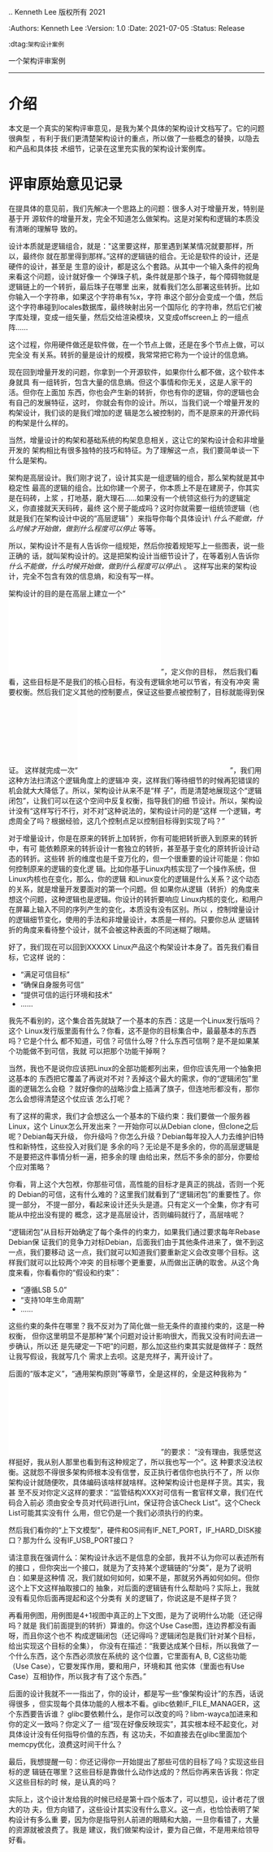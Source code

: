 .. Kenneth Lee 版权所有 2021

:Authors: Kenneth Lee
:Version: 1.0
:Date: 2021-07-05
:Status: Release

:dtag:`架构设计案例`

一个架构评审案例
*****************

介绍
=====

本文是一个真实的架构评审意见，是我为某个具体的架构设计文档写了。它的问题很典型
，有利于我们更清楚架构设计的重点，所以做了一些概念的替换，以隐去和产品和具体技
术细节，记录在这里充实我的架构设计案例库。

评审原始意见记录
=================
在提具体的意见前，我们先解决一个思路上的问题：很多人对于增量开发，特别是基于开
源软件的增量开发，完全不知道怎么做架构。这是对架构和逻辑的本质没有清晰的理解导
致的。

设计本质就是逻辑组合，就是："这里要这样，那里遇到某某情况就要那样，所以，最终你
就在那里得到那样。”这样的逻辑链的组合。无论是软件的设计，还是硬件的设计，甚至是
生意的设计，都是这么个套路。从其中一个输入条件的视角来看这个问题，设计就好像一
个弹珠子机，条件就是那个珠子，每个障碍物就是逻辑链上的一个转折，最后珠子在哪里
出来，就看我们怎么部署这些转折。比如你输入一个字符串，如果这个字符串有%x，字符
串这个部分会变成一个值，然后这个字符串碰到locales数据库，最终映射出另一个国际化
的字符串，然后它们被字库处理，变成一组矢量，然后交给渲染模块，又变成offscreen上
的一组点阵……

这个过程，你用硬件做还是软件做，在一个节点上做，还是在多个节点上做，可以完全没
有关系。转折的量是设计的规模，我常常把它称为一个设计的信息熵。

现在回到增量开发的问题，你拿到一个开源软件，如果你什么都不做，这个软件本身就具
有一组转折，包含大量的信息熵。但这个事情和你无关，这是人家干的活。但你在上面加
东西，你也会产生新的转折，你也有你的逻辑，你的逻辑也会有自己的发展特征，这时，
你就会有你的设计。所以，当我们说一个增量开发的构架设计，我们谈的是我们增加的逻
辑是怎么被控制的，而不是原来的开源代码的构架是什么样的。

当然，增量设计的构架和基础系统的构架息息相关，这让它的架构设计会和非增量开发的
架构相比有很多独特的技巧和特征。为了理解这一点，我们要简单谈一下什么是架构。

架构是高层设计。我们刚才说了，设计其实是一组逻辑的组合，那么架构就是其中稳定性
最高的逻辑的组合。比如你建一个房子，你本质上不是在建房子，你其实是在码砖，上浆
，打地基，磨大理石……如果没有一个统领这些行为的逻辑定义，你直接就天天码砖，最终
这个房子能成吗？这时你就需要一组统领逻辑（也就是我们在架构设计中说的“高层逻辑”
）来指导你每个具体设计\ *什么不能做，什么时候才开始做，做到什么程度可以停止*
等等。

所以，架构设计不是有人告诉你一组规矩，然后你按着规矩写上一些图表，说一些正确的
话，就叫架构设计的。这是把架构设计当细节设计了，在等着别人告诉你
*什么不能做，什么时候开始做，做到什么程度可以停止*\ 。
这样写出来的架构设计，完全不包含有效的信息熵，和没有写一样。

架构设计的目的是在高层上建立一个“![](逻辑闭包<逻辑闭包>.md)”，定义你的目标，
然后我们看看，这些目标是不是我们的核心目标，有没有逻辑余地可以节省，有没有冲突
需要权衡。然后我们定义其他的控制要点，保证这些要点被控制了，目标就能得到保证。
这样就完成一次“![](综合<综合>.md)”，我们用这种方法扫清这个逻辑角度上的逻辑冲
突，这样我们等待细节的时候再犯错误的机会就大大降低了。所以，架构设计从来不是“样
子”，而是清楚地展现这个“逻辑闭包”，让我们可以在这个空间中反复权衡，指导我们的细
节设计。所以，架构设计没有“这样写行不行，对不对”这种说法的，架构设计问的是“这样
一个逻辑，考虑周全了吗？根据经验，这几个控制点足以控制目标得到实现了吗？”

对于增量设计，你是在原来的转折上加转折，你有可能把转折嵌入到原来的转折中，有可
能依赖原来的转折设计一套独立的转折，甚至基于变化的原转折设计动态的转折。这些转
折的维度也是千变万化的，但一个很重要的设计可能是：你如何控制原来的逻辑的变化逻
辑。比如你基于Linux内核实现了一个操作系统，但Linux内核也在变化，那么，你的逻辑
和Linux变化的逻辑是什么关系？这个动态的关系，就是增量开发要面对的第一个问题。但
如果你从逻辑（转折）的角度来想这个问题，这种逻辑也是逻辑。你设计的转折要响应
Linux内核的变化，和用户在屏幕上输入不同的序列产生的变化，本质没有没有区别。所以
，控制增量设计的逻辑细节变化，使用的手法和非增量设计，本质是一样的。只要你总从
逻辑转折的角度来看待整个设计，就不会被这种表面的不同迷糊了眼睛。

好了，我们现在可以回到XXXXX Linux产品这个构架设计本身了。首先我们看目标，它这样
说的：

* “满足可信目标”
* “确保自身服务可信”
* “提供可信的运行环境和技术”
* ……

我先不看别的，这个集合首先就缺了一个基本的东西：这是一个Linux发行版吗？这个
Linux发行版里面有什么？你看，这不是你的目标集合中，最最基本的东西吗？它是个什么
都不知道，可信？可信什么呀？什么东西可信啊？是不是如果某个功能做不到可信，我就
可以把那个功能干掉啊？

当然，我也不是说你应该把Linux的全部功能都列出来，但你应该先用一个抽象把这基本的
东西把它覆盖了再说对不对？丢掉这个最大的需求，你的“逻辑闭包”里面的逻辑怎么会稳
？就好像你的战略沙盘上插满了旗子，但连地形都没有，那你怎么会想得清楚这个仗应该
怎么打呢？

有了这样的需求，我们才会想这么一个基本的下级约束：我们要做一个服务器Linux，这个
Linux怎么开发出来？一开始你可以从Debian clone，但clone之后呢？Debian每天升级，
你升级吗？你怎么升级？Debian每年投入人力去维护旧特性和新特性，这些投入对我们是
多余的吗？无论是不是多余的，你的高层逻辑是不是要把这件事情分析一遍，把多余的理
由给出来，然后不多余的部分，你要给个应对策略？

你看，背上这个大包袱，你那些可信，高性能的目标才是真正的挑战，否则一个死的
Debian的可信，这有什么难的？这里我们就看到了“逻辑闭包”的重要性了。你提一部分，
不提一部分，看起来设计还头头是道。只有定义一个全集，你才有可能从中挖出没有提的
概念，这才是高层设计，否则编码就行了，高层啥呢？

“逻辑闭包”从目标开始确定了每个条件的约束力，如果我们通过要求每年Rebase Debian保
证我们的竞争力对标Debian，后面我们由于其他条件进来了，做不到这一点，我们要移动
这一点，我们就可以知道我们要重新定义会改变哪个目标。这样我们就可以比较两个冲突
的目标哪个更重要，从而做出正确的取舍。从这个角度来看，你看看你的“假设和约束”：

* “遵循LSB 5.0”
* “支持10年生命周期”
* ……

这些约束的条件在哪里？我不反对为了简化做一些无条件的直接约束的，这是一种权衡，
但你这里明显不是那种“某个问题对设计影响很大，而我又没有时间去进一步确认，所以还
是先硬定一下吧”的问题，那么加这些约束其实就是做样子：既然让我写假设，我就写几个
需求上去呗。这是充样子，离开设计了。

后面的“版本定义”，“通用架构原则”等章节，全是这样的，全是这种我称为
“![](铁锁横江<三个锦囊>.md)”的要求：
“没有理由，我感觉这样挺好，我从别人那里也看到有这种规定了，所以我也写一个”。这
种要求没法权衡。这就怨不得很多架构师根本没有信誉，反正执行者信你也执行不了，所
以你架构设计就随便吹，具体编码该啥样就啥样。这种架构设计也是样子货。其实，我甚
至不反对你定义这样的要求：“监管结构XXX对可信有一套官样文章，我们在代码合入前必
须由安全专员对代码进行Lint，保证符合该Check List”。这个Check List可能其实没有什
么用，但它仍是一个我们必须执行的约束。

然后我们看你的“上下文模型”，硬件和OS间有IF_NET_PORT，IF_HARD_DISK接口？那为什么
没有IF_USB_PORT接口？

请注意我在强调什么：架构设计永远不是信息的全部，我并不认为你可以表述所有的接口
，但你突出一个接口，就是为了支持某个逻辑链的“分类”，是为了说明白：如果是这种情
况，我们就如何如何，如果不是，那就另外再如何如何。但你这个上下文这样抽取接口的
抽象，对后面的逻辑链有什么帮助吗？实际上，我就没有看见你后面再提起和这个分类有
关的逻辑了，你说这是不是样子货？

再看用例图，用例图是4+1视图中真正的上下文图，是为了说明什么功能（还记得吗？就是
我们前面提到的转折）算谁的。你这个Use Case图，连边界都没有画呀，而且你这个也不
构成逻辑闭包（还记得吗？逻辑闭包是我们针对某个目标，给出实现这个目标的全集），
你没有在描述：“我要达成某个目标，所以我做了一个什么东西，这个东西必须放在系统的
这个位置，它里面有A, B, C这些功能（Use Case），它要发挥作用，要和用户，环境和其
他实体（里面也有Use Case）互相协作，所以我才有了这个东西。”

后面的设计我就不一一指出了，你的设计，都是写一些“像架构设计”的东西，话说得很多
，但实现每个具体功能的人根本不看。glibc依赖IF_FILE_MANAGER，这个东西要告诉谁？
glibc要依赖什么，是你可以改变的吗？libm-wayca加进来和你的定义一致吗？你定义了一
组“现在好像反映现实”，其实根本经不起变化，对具体设计没有任何指导价值的东西，有
这功夫，不如直接去在glibc里面加个memcpy优化，浪费这时间干什么？

最后，我想提醒一句：你还记得你一开始提出了那些可信的目标了吗？实现这些目标的逻
辑链在哪里？这些目标是靠做什么动作达成的？然后你再来告诉我：你定义这些目标的时
候，是认真的吗？

实际上，这个设计发给我的时候已经是第十四个版本了，可以想见，设计者花了很大的功
夫，但方向错了，这些设计其实没有什么意义。这一点，也恰恰表明了架构设计有多么重
要，因为你是指导别人前进的眼睛和大脑，一旦你看错了，大量的资源就被浪费了。我是
建议，我们做架构设计，要为自己做，不是用来给领导好看。
